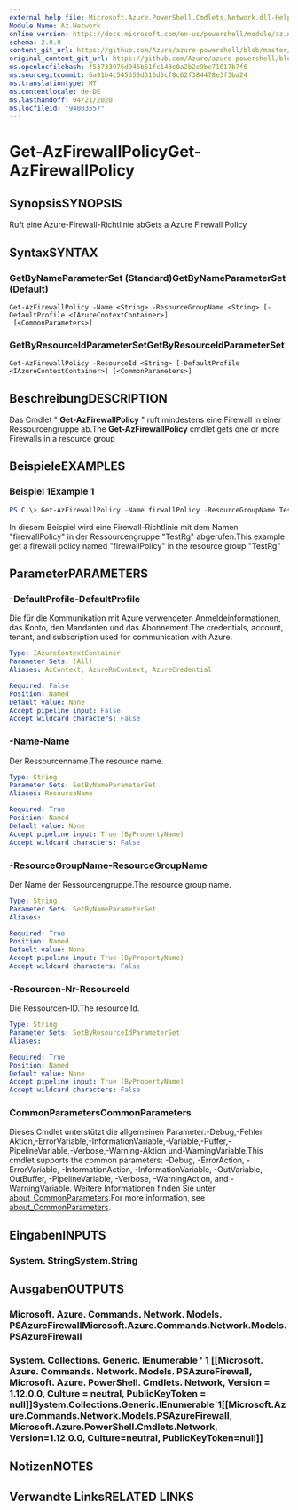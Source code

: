 ```yaml
---
external help file: Microsoft.Azure.PowerShell.Cmdlets.Network.dll-Help.xml
Module Name: Az.Network
online version: https://docs.microsoft.com/en-us/powershell/module/az.network/get-azfirewallpolicy
schema: 2.0.0
content_git_url: https://github.com/Azure/azure-powershell/blob/master/src/Network/Network/help/Get-AzFirewallPolicy.md
original_content_git_url: https://github.com/Azure/azure-powershell/blob/master/src/Network/Network/help/Get-AzFirewallPolicy.md
ms.openlocfilehash: f53733976d946b61fc143e0a2b2e9be71017b7f6
ms.sourcegitcommit: 6a91b4c545350d316d3cf8c62f384478e3f3ba24
ms.translationtype: MT
ms.contentlocale: de-DE
ms.lasthandoff: 04/21/2020
ms.locfileid: "94003557"
---
```

# <span data-ttu-id="b226e-101">Get-AzFirewallPolicy</span><span class="sxs-lookup"><span data-stu-id="b226e-101">Get-AzFirewallPolicy</span></span>

## <span data-ttu-id="b226e-102">Synopsis</span><span class="sxs-lookup"><span data-stu-id="b226e-102">SYNOPSIS</span></span>
<span data-ttu-id="b226e-103">Ruft eine Azure-Firewall-Richtlinie ab</span><span class="sxs-lookup"><span data-stu-id="b226e-103">Gets a Azure Firewall Policy</span></span>

## <span data-ttu-id="b226e-104">Syntax</span><span class="sxs-lookup"><span data-stu-id="b226e-104">SYNTAX</span></span>

### <span data-ttu-id="b226e-105">GetByNameParameterSet (Standard)</span><span class="sxs-lookup"><span data-stu-id="b226e-105">GetByNameParameterSet (Default)</span></span>
```
Get-AzFirewallPolicy -Name <String> -ResourceGroupName <String> [-DefaultProfile <IAzureContextContainer>]
 [<CommonParameters>]
```

### <span data-ttu-id="b226e-106">GetByResourceIdParameterSet</span><span class="sxs-lookup"><span data-stu-id="b226e-106">GetByResourceIdParameterSet</span></span>
```
Get-AzFirewallPolicy -ResourceId <String> [-DefaultProfile <IAzureContextContainer>] [<CommonParameters>]
```

## <span data-ttu-id="b226e-107">Beschreibung</span><span class="sxs-lookup"><span data-stu-id="b226e-107">DESCRIPTION</span></span>
<span data-ttu-id="b226e-108">Das Cmdlet " **Get-AzFirewallPolicy** " ruft mindestens eine Firewall in einer Ressourcengruppe ab.</span><span class="sxs-lookup"><span data-stu-id="b226e-108">The **Get-AzFirewallPolicy** cmdlet gets one or more Firewalls in a resource group</span></span>

## <span data-ttu-id="b226e-109">Beispiele</span><span class="sxs-lookup"><span data-stu-id="b226e-109">EXAMPLES</span></span>

### <span data-ttu-id="b226e-110">Beispiel 1</span><span class="sxs-lookup"><span data-stu-id="b226e-110">Example 1</span></span>
```powershell
PS C:\> Get-AzFirewallPolicy -Name firwallPolicy -ResourceGroupName TestRg
```

<span data-ttu-id="b226e-111">In diesem Beispiel wird eine Firewall-Richtlinie mit dem Namen "firewallPolicy" in der Ressourcengruppe "TestRg" abgerufen.</span><span class="sxs-lookup"><span data-stu-id="b226e-111">This example get a firewall policy named "firewallPolicy" in the resource group "TestRg"</span></span>

## <span data-ttu-id="b226e-112">Parameter</span><span class="sxs-lookup"><span data-stu-id="b226e-112">PARAMETERS</span></span>

### <span data-ttu-id="b226e-113">-DefaultProfile</span><span class="sxs-lookup"><span data-stu-id="b226e-113">-DefaultProfile</span></span>
<span data-ttu-id="b226e-114">Die für die Kommunikation mit Azure verwendeten Anmeldeinformationen, das Konto, den Mandanten und das Abonnement.</span><span class="sxs-lookup"><span data-stu-id="b226e-114">The credentials, account, tenant, and subscription used for communication with Azure.</span></span>

```yaml
Type: IAzureContextContainer
Parameter Sets: (All)
Aliases: AzContext, AzureRmContext, AzureCredential

Required: False
Position: Named
Default value: None
Accept pipeline input: False
Accept wildcard characters: False
```

### <span data-ttu-id="b226e-115">-Name</span><span class="sxs-lookup"><span data-stu-id="b226e-115">-Name</span></span>
<span data-ttu-id="b226e-116">Der Ressourcenname.</span><span class="sxs-lookup"><span data-stu-id="b226e-116">The resource name.</span></span>

```yaml
Type: String
Parameter Sets: SetByNameParameterSet
Aliases: ResourceName

Required: True
Position: Named
Default value: None
Accept pipeline input: True (ByPropertyName)
Accept wildcard characters: False
```

### <span data-ttu-id="b226e-117">-ResourceGroupName</span><span class="sxs-lookup"><span data-stu-id="b226e-117">-ResourceGroupName</span></span>
<span data-ttu-id="b226e-118">Der Name der Ressourcengruppe.</span><span class="sxs-lookup"><span data-stu-id="b226e-118">The resource group name.</span></span>

```yaml
Type: String
Parameter Sets: SetByNameParameterSet
Aliases:

Required: True
Position: Named
Default value: None
Accept pipeline input: True (ByPropertyName)
Accept wildcard characters: False
```

### <span data-ttu-id="b226e-119">-Resourcen-Nr</span><span class="sxs-lookup"><span data-stu-id="b226e-119">-ResourceId</span></span>
<span data-ttu-id="b226e-120">Die Ressourcen-ID.</span><span class="sxs-lookup"><span data-stu-id="b226e-120">The resource Id.</span></span>

```yaml
Type: String
Parameter Sets: SetByResourceIdParameterSet
Aliases:

Required: True
Position: Named
Default value: None
Accept pipeline input: True (ByPropertyName)
Accept wildcard characters: False
```

### <span data-ttu-id="b226e-121">CommonParameters</span><span class="sxs-lookup"><span data-stu-id="b226e-121">CommonParameters</span></span>
<span data-ttu-id="b226e-122">Dieses Cmdlet unterstützt die allgemeinen Parameter:-Debug,-Fehler Aktion,-ErrorVariable,-InformationVariable,-Variable,-Puffer,-PipelineVariable,-Verbose,-Warning-Aktion und-WarningVariable.</span><span class="sxs-lookup"><span data-stu-id="b226e-122">This cmdlet supports the common parameters: -Debug, -ErrorAction, -ErrorVariable, -InformationAction, -InformationVariable, -OutVariable, -OutBuffer, -PipelineVariable, -Verbose, -WarningAction, and -WarningVariable.</span></span> <span data-ttu-id="b226e-123">Weitere Informationen finden Sie unter [about_CommonParameters](http://go.microsoft.com/fwlink/?LinkID=113216).</span><span class="sxs-lookup"><span data-stu-id="b226e-123">For more information, see [about_CommonParameters](http://go.microsoft.com/fwlink/?LinkID=113216).</span></span>

## <span data-ttu-id="b226e-124">Eingaben</span><span class="sxs-lookup"><span data-stu-id="b226e-124">INPUTS</span></span>

### <span data-ttu-id="b226e-125">System. String</span><span class="sxs-lookup"><span data-stu-id="b226e-125">System.String</span></span>

## <span data-ttu-id="b226e-126">Ausgaben</span><span class="sxs-lookup"><span data-stu-id="b226e-126">OUTPUTS</span></span>

### <span data-ttu-id="b226e-127">Microsoft. Azure. Commands. Network. Models. PSAzureFirewall</span><span class="sxs-lookup"><span data-stu-id="b226e-127">Microsoft.Azure.Commands.Network.Models.PSAzureFirewall</span></span>

### <span data-ttu-id="b226e-128">System. Collections. Generic. IEnumerable ' 1 [[Microsoft. Azure. Commands. Network. Models. PSAzureFirewall, Microsoft. Azure. PowerShell. Cmdlets. Network, Version = 1.12.0.0, Culture = neutral, PublicKeyToken = null]]</span><span class="sxs-lookup"><span data-stu-id="b226e-128">System.Collections.Generic.IEnumerable\`1[[Microsoft.Azure.Commands.Network.Models.PSAzureFirewall, Microsoft.Azure.PowerShell.Cmdlets.Network, Version=1.12.0.0, Culture=neutral, PublicKeyToken=null]]</span></span>

## <span data-ttu-id="b226e-129">Notizen</span><span class="sxs-lookup"><span data-stu-id="b226e-129">NOTES</span></span>

## <span data-ttu-id="b226e-130">Verwandte Links</span><span class="sxs-lookup"><span data-stu-id="b226e-130">RELATED LINKS</span></span>
